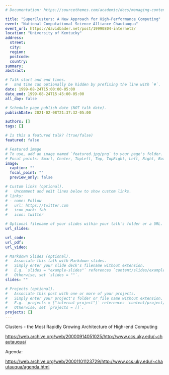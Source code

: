 ```yaml
---
# Documentation: https://sourcethemes.com/academic/docs/managing-content/

title: "SuperClusters: A New Approach for High-Performance Computing"
event: "National Computational Science Alliance Chautauqua"
event_url: https://davidbader.net/post/19990804-internet2/
location: "University of Kentucky"
address:
  street:
  city:
  region:
  postcode:
  country:
summary:
abstract:

# Talk start and end times.
#   End time can optionally be hidden by prefixing the line with `#`.
date: 1999-08-24T15:00:00-05:00
date_end: 1999-08-24T15:45:00-05:00
all_day: false

# Schedule page publish date (NOT talk date).
publishDate: 2021-02-08T21:37:32-05:00

authors: []
tags: []

# Is this a featured talk? (true/false)
featured: false

# Featured image
# To use, add an image named `featured.jpg/png` to your page's folder. 
# Focal points: Smart, Center, TopLeft, Top, TopRight, Left, Right, BottomLeft, Bottom, BottomRight.
image:
  caption: ""
  focal_point: ""
  preview_only: false

# Custom links (optional).
#   Uncomment and edit lines below to show custom links.
# links:
# - name: Follow
#   url: https://twitter.com
#   icon_pack: fab
#   icon: twitter

# Optional filename of your slides within your talk's folder or a URL.
url_slides:

url_code:
url_pdf:
url_video:

# Markdown Slides (optional).
#   Associate this talk with Markdown slides.
#   Simply enter your slide deck's filename without extension.
#   E.g. `slides = "example-slides"` references `content/slides/example-slides.md`.
#   Otherwise, set `slides = ""`.
slides: ""

# Projects (optional).
#   Associate this post with one or more of your projects.
#   Simply enter your project's folder or file name without extension.
#   E.g. `projects = ["internal-project"]` references `content/project/deep-learning/index.md`.
#   Otherwise, set `projects = []`.
projects: []
---
```


Clusters - the Most Rapidly Growing Architecture of High-end Computing

https://web.archive.org/web/20000914051025/http://www.ccs.uky.edu/~chautauqua/

Agenda:

https://web.archive.org/web/20001101123729/http://www.ccs.uky.edu/~chautauqua/agenda.html

